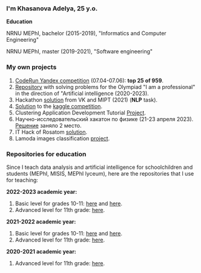 ### I'm Khasanova Adelya, 25 y.o.

**Education**

NRNU MEPhI, bachelor (2015-2019), "Informatics and Computer Engineering"

NRNU MEPhI, master (2019-2021), "Software engineering"

### My own projects

1. [CodeRun Yandex competition](https://github.com/Adelaaas/Code_run_2023) (07.04-07.06): **top 25 of 959**.
2. [Repository](https://github.com/Adelaaas/Ya_professional) with solving problems for the Olympiad "I am a professional" in the direction of "Artificial intelligence (2020-2023).
3. Hackathon [solution](https://github.com/Adelaaas/Profi_hack_clever) from VK and MIPT (2021) (**NLP** task).
4. [Solution](https://github.com/Adelaaas/Natural-Language-Processing-with-Disaster-Tweets) to the [kaggle competition](https://www.kaggle.com/c/nlp-getting-started).
5. Clustering Application Development Tutorial  [Project](https://github.com/Adelaaas/Guess_the_numbers).
6. Научно-исследовательский хакатон по физике (21-23 апреля 2023). [Решение](https://github.com/Adelaaas/Physics_Hack) заняло 2 место.
7. IT Hack of Rosatom [solution](https://github.com/Adelaaas/it_hack_Rosatom).
8. Lamoda images classification [project](https://github.com/Adelaaas/Lamoda_classification_project).

### Repositories for education

Since I teach data analysis and artificial intelligence for schoolchildren and students (MEPhI, MISIS, MEPhI lyceum), here are the repositories that I use for teaching:

**2022-2023 academic year:**
1. Basic level for grades 10-11: [here](https://github.com/Adelaaas/Data_science_basic_22-23_1) and [here](https://github.com/Adelaaas/Data_science_basic_22-23_2).
2. Advanced level for 11th grade: [here](https://github.com/Adelaaas/Data_science_advanced_2022).

**2021-2022 academic year:**
1. Basic level for grades 10-11: [here](https://github.com/Adelaaas/Data_science_basic_2) and [here](https://github.com/Adelaaas/Data_science_basic_1).
2. Advanced level for 11th grade: [here](https://github.com/Adelaaas/Data_science_advanced).

**2020-2021 academic year:**
1. Advanced level for 11th grade: [here](https://github.com/Adelaaas/Data_science).
